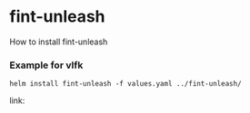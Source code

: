 # fint-unleash

How to install fint-unleash

### Example for vlfk
`helm install fint-unleash -f values.yaml ../fint-unleash/`

link: 